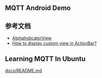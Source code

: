 ## MQTT Android Demo

## 参考文档

* [AlphaIndicatorView](https://github.com/ZengjfOS/AlphaIndicatorView)
* [How to display custom view in ActionBar?](https://stackoverflow.com/questions/12883732/how-to-display-custom-view-in-actionbar)

## Learning MQTT In Ubuntu

[docs/README.md](docs/README.md)

